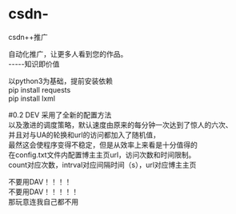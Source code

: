 # csdn-
csdn++推广

自动化推广，让更多人看到您的作品。\
                             -----知识即价值


以python3为基础，提前安装依赖\
pip install requests\
pip install lxml

#0.2 DEV 采用了全新的配置方法\
以及激进的调度策略，默认速度由原来的每分钟一次达到了惊人的六次、\
并且对与UA的轮换和url的访问都加入了随机值，\
最然这会使程序变得不稳定，但是从效率上来看是十分值得的\
在config.txt文件内配置博主主页url，访问次数和时间限制。\
count对应次数，intrval对应间隔时间（s），url对应博主主页

不要用DAV！！！！\
不要用DAV！！！！！\
那玩意连我自己都不用
